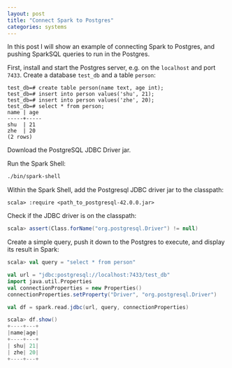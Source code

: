```yaml
---
layout: post
title: "Connect Spark to Postgres"
categories: systems
---
```


In this post I will show an example of connecting Spark to Postgres, and pushing SparkSQL queries to run in the Postgres.

First, install and start the Postgres server, e.g. on the `localhost` and port `7433`.  Create a database `test_db` and a table `person`:
```repl
test_db=# create table person(name text, age int);
test_db=# insert into person values('shu', 21);
test_db=# insert into person values('zhe', 20);
test_db=# select * from person;
name | age
-----+-----
shu  | 21
zhe  | 20
(2 rows)
```

Download the PostgreSQL JDBC Driver jar.

Run the Spark Shell:
```bash
./bin/spark-shell
```

Within the Spark Shell, add the Postgresql JDBC driver jar to the classpath:
```repl
scala> :require <path_to_postgresql-42.0.0.jar>
```

Check if the JDBC driver is on the classpath:
```scala
scala> assert(Class.forName("org.postgresql.Driver") != null)
```

Create a simple query, push it down to the Postgres to execute, and display its result in Spark:
```scala
scala> val query = "select * from person"

val url = "jdbc:postgresql://localhost:7433/test_db"
import java.util.Properties
val connectionProperties = new Properties()
connectionProperties.setProperty("Driver", "org.postgresql.Driver")

val df = spark.read.jdbc(url, query, connectionProperties)

scala> df.show()
+----+---+
|name|age|
+----+---+
| shu| 21|
| zhe| 20|
+----+---+
```

